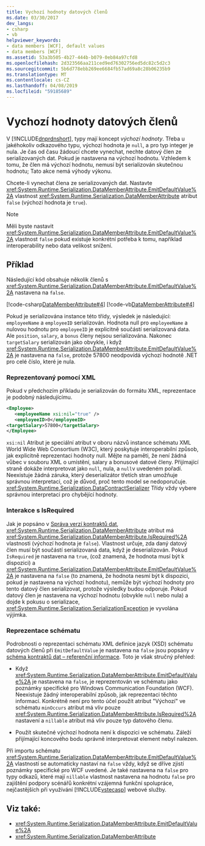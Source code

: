 ```yaml
---
title: Vychozí hodnoty datových členů
ms.date: 03/30/2017
dev_langs:
- csharp
- vb
helpviewer_keywords:
- data members [WCF], default values
- data members [WCF]
ms.assetid: 53a3b505-4b27-444b-b079-0eb84a97cfd8
ms.openlocfilehash: 2d323566aa211ced9ed76302756ed5dc82c5d2c3
ms.sourcegitcommit: 5b6d778ebb269ee6684fb57ad69a8c28b06235b9
ms.translationtype: MT
ms.contentlocale: cs-CZ
ms.lasthandoff: 04/08/2019
ms.locfileid: "59185689"
---
```

# <a name="data-member-default-values"></a>Vychozí hodnoty datových členů
V [!INCLUDE[dnprdnshort](../../../../includes/dnprdnshort-md.md)], typy mají koncept *výchozí hodnoty*. Třeba u jakéhokoliv odkazového typu, výchozí hodnota je `null`, a pro typ integer je nula. Je čas od času žádoucí chcete vynechat, nechte datový člen ze serializovaných dat. Pokud je nastavena na výchozí hodnotu. Vzhledem k tomu, že člen má výchozí hodnotu, nemusí být serializován skutečnou hodnotu; Tato akce nemá výhody výkonu.  
  
 Chcete-li vynechat člena ze serializovaných dat. Nastavte <xref:System.Runtime.Serialization.DataMemberAttribute.EmitDefaultValue%2A> vlastnost <xref:System.Runtime.Serialization.DataMemberAttribute> atribut `false` (výchozí hodnota je `true`).  
  
> [!NOTE]
>  Měli byste nastavit <xref:System.Runtime.Serialization.DataMemberAttribute.EmitDefaultValue%2A> vlastnost `false` pokud existuje konkrétní potřeba k tomu, například interoperability nebo data velikost snížení.  
  
## <a name="example"></a>Příklad  
 Následující kód obsahuje několik členů s <xref:System.Runtime.Serialization.DataMemberAttribute.EmitDefaultValue%2A> nastavena na `false`.  
  
 [!code-csharp[DataMemberAttribute#4](../../../../samples/snippets/csharp/VS_Snippets_CFX/datamemberattribute/cs/overview.cs#4)]
 [!code-vb[DataMemberAttribute#4](../../../../samples/snippets/visualbasic/VS_Snippets_CFX/datamemberattribute/vb/overview.vb#4)]  
  
 Pokud je serializována instance této třídy, výsledek je následující: `employeeName` a `employeeID` serializován. Hodnota null pro `employeeName` a nulovou hodnotu pro `employeeID` je explicitně součástí serializovaná data. Ale `position`, `salary`, a `bonus` členy nejsou serializována. Nakonec `targetSalary` serializován jako obvykle, i když <xref:System.Runtime.Serialization.DataMemberAttribute.EmitDefaultValue%2A> je nastavena na `false`, protože 57800 neodpovídá výchozí hodnotě .NET pro celé číslo, které je nula.  
  
### <a name="xml-representation"></a>Reprezentovaný pomocí XML  
 Pokud v předchozím příkladu je serializován do formátu XML, reprezentace je podobný následujícímu.  
  
```xml  
<Employee>  
   <employeeName xsi:nil="true" />  
   <employeeID>0</employeeID>  
<targetSalary>57800</targetSalary>  
</Employee>  
```  
  
 `xsi:nil` Atribut je speciální atribut v oboru názvů instance schématu XML World Wide Web Consortium (W3C), který poskytuje interoperabilní způsob, jak explicitně reprezentaci hodnoty null. Mějte na paměti, že není žádná vůbec v souboru XML o umístění, salary a bonusové datové členy. Přijímající straně dokáže interpretovat jako `null`, nula, a `null`v uvedeném pořadí. Neexistuje žádná záruka, který deserializátor třetích stran umožňuje správnou interpretaci, což je důvod, proč tento model se nedoporučuje. <xref:System.Runtime.Serialization.DataContractSerializer> Třídy vždy vybere správnou interpretaci pro chybějící hodnoty.  
  
### <a name="interaction-with-isrequired"></a>Interakce s IsRequired  
 Jak je popsáno v [Správa verzí kontraktů dat](../../../../docs/framework/wcf/feature-details/data-contract-versioning.md), <xref:System.Runtime.Serialization.DataMemberAttribute> atribut má <xref:System.Runtime.Serialization.DataMemberAttribute.IsRequired%2A> vlastnosti (výchozí hodnota je `false`). Vlastnost určuje, zda daný datový člen musí být součástí serializovaná data, když je deserializován. Pokud `IsRequired` je nastavena na `true`, (což znamená, že hodnota musí být k dispozici) a <xref:System.Runtime.Serialization.DataMemberAttribute.EmitDefaultValue%2A> je nastavena na `false` (to znamená, že hodnota nesmí být k dispozici, pokud je nastavena na výchozí hodnotu), nemůže být výchozí hodnoty pro tento datový člen serializovat, protože výsledky budou odporuje. Pokud datový člen je nastavena na výchozí hodnotu (obvykle `null` nebo nula) a dojde k pokusu o serializace, <xref:System.Runtime.Serialization.SerializationException> je vyvolána výjimka.  
  
### <a name="schema-representation"></a>Reprezentace schématu  
 Podrobnosti o reprezentaci schématu XML definice jazyk (XSD) schématu datových členů při `EmitDefaultValue` je nastavena na `false` jsou popsány v [schéma kontraktů dat – referenční informace](../../../../docs/framework/wcf/feature-details/data-contract-schema-reference.md). Toto je však stručný přehled:  
  
-   Když <xref:System.Runtime.Serialization.DataMemberAttribute.EmitDefaultValue%2A> je nastavena na `false`, je reprezentován ve schématu jako poznámky specifické pro Windows Communication Foundation (WCF). Neexistuje žádný interoperabilní způsob, jak reprezentaci těchto informací. Konkrétně není pro tento účel použít atribut "Výchozí" ve schématu `minOccurs` atribut má vliv pouze <xref:System.Runtime.Serialization.DataMemberAttribute.IsRequired%2A> nastavení a `nillable` atribut má vliv pouze typ datového členu.  
  
-   Použít skutečné výchozí hodnota není k dispozici ve schématu. Záleží přijímající koncového bodu správně interpretovat element nebyl nalezen.  
  
 Při importu schématu <xref:System.Runtime.Serialization.DataMemberAttribute.EmitDefaultValue%2A> vlastností se automaticky nastaví na `false` vždy, když se dříve zjistí poznámky specifické pro WCF uvedené. Je také nastavena na `false` pro typy odkazů, které mají `nillable` vlastnost nastavena na hodnotu `false` pro zajištění podpory scénářů konkrétní vzájemná funkční spolupráce, nejčastějších při využívání [!INCLUDE[vstecasp](../../../../includes/vstecasp-md.md)] webové služby.  
  
## <a name="see-also"></a>Viz také:

- <xref:System.Runtime.Serialization.DataMemberAttribute.EmitDefaultValue%2A>
- <xref:System.Runtime.Serialization.DataMemberAttribute>
